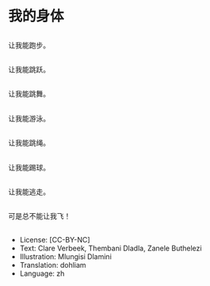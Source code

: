 # 我的身体

##
让我能跑步。

##
让我能跳跃。

##
让我能跳舞。

##
让我能游泳。

##
让我能跳绳。

##
让我能踢球。

##
让我能逃走。

##
可是总不能让我飞！

##
* License: [CC-BY-NC]
* Text: Clare Verbeek, Thembani Dladla, Zanele Buthelezi
* Illustration: Mlungisi Dlamini
* Translation: dohliam
* Language: zh
